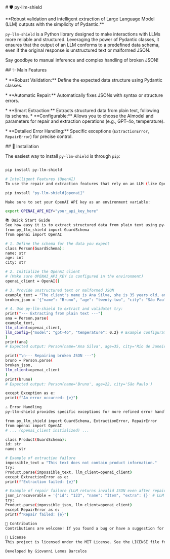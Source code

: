 \# 🛡️ py-llm-shield



\*\*Robust validation and intelligent extraction of Large Language Model (LLM) outputs with the simplicity of Pydantic.\*\*



`py-llm-shield` is a Python library designed to make interactions with LLMs more reliable and structured. Leveraging the power of Pydantic classes, it ensures that the output of an LLM conforms to a predefined data schema, even if the original response is unstructured text or malformed JSON.



Say goodbye to manual inference and complex handling of broken JSON!



\## ✨ Main Features



\* \*\*Robust Validation:\*\* Define the expected data structure using Pydantic classes.

\* \*\*Automatic Repair:\*\* Automatically fixes JSONs with syntax or structure errors.

\* \*\*Smart Extraction:\*\* Extracts structured data from plain text, following its schema. \* \*\*Configurable:\*\* Allows you to choose the AI ​​model and parameters for repair and extraction operations (e.g., GPT-4o, temperature).

\* \*\*Detailed Error Handling:\*\* Specific exceptions (`ExtractionError`, `RepairError`) for precise control.



\## 🚀 Installation



The easiest way to install `py-llm-shield` is through `pip`:



```bash

pip install py-llm-shield

# Intelligent Features (OpenAI)
To use the repair and extraction features that rely on an LLM (like OpenAI's), you'll need to install the optional dependencies and have a valid API key.

pip install "py-llm-shield[openai]"

Make sure to set your OpenAI API key as an environment variable:

export OPENAI_API_KEY="your_api_key_here"

📚 Quick Start Guide
See how easy it is to extract structured data from plain text using py-llm-shield:
from py_llm_shield import GuardSchema
from openai import OpenAI

# 1. Define the schema for the data you expect
class Person(GuardSchema):
name: str
age: int
city: str

# 2. Initialize the OpenAI client
# (Make sure OPENAI_API_KEY is configured in the environment)
openai_client = OpenAI()

# 3. Provide unstructured text or malformed JSON
example_text = "The client's name is Ana Silva, she is 35 years old, and lives in Rio de Janeiro."
broken_json = '{"name": "Bruno", "age": "twenty-two", "city": "São Paulo",' # Extra comma and incorrect type

# 4. Use py-llm-shield to extract and validate! try:
print("--- Extracting from plain text ---")
ana = Person.parse(
example_text,
llm_client=openai_client,
llm_config={"model": "gpt-4o", "temperature": 0.2} # Example configuration
)
print(ana)
# Expected output: Person(name='Ana Silva', age=35, city='Rio de Janeiro')

print("\n--- Repairing broken JSON ---")
bruno = Person.parse(
broken_json,
llm_client=openai_client
)
print(bruno)
# Expected output: Person(name='Bruno', age=22, city='São Paulo')

except Exception as e:
print(f"An error occurred: {e}")

⚠️ Error Handling
py-llm-shield provides specific exceptions for more refined error handling:

from py_llm_shield import GuardSchema, ExtractionError, RepairError
from openai import OpenAI
# ... (openai_client initialized) ...

class Product(GuardSchema):
id: str
name: str

# Example of extraction failure
impossible_text = "This text does not contain product information."
try:
Product.parse(impossible_text, llm_client=openai_client)
except ExtractionError as e:
print(f"Extraction failed: {e}")

# Example of repair failure (LLM returns invalid JSON even after repair)
json_irrecoverable = '{"id": "123", "name": "Item", "extra": {}' # LLM was unable to repair
try:
Product.parse(impossible_json, llm_client=openai_client)
except RepairError as e:
print(f"Repair failed: {e}")

🤝 Contribution
Contributions are welcome! If you found a bug or have a suggestion for improvement, please open an issue on GitHub.

📄 License
This project is licensed under the MIT License. See the LICENSE file for more details.

Developed by Giovanni Lemos Barcelos
